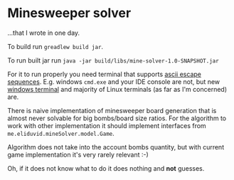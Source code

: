 # Minesweeper solver
...that I wrote in one day.

To build run `greadlew build jar`.

To run built jar run `java -jar build/libs/mine-solver-1.0-SNAPSHOT.jar`

For it to run properly you need terminal that supports [ascii escape sequences](http://ascii-table.com/ansi-escape-sequences.php). E.g. windows `cmd.exe` and your IDE console are not, but new [windows terminal](https://github.com/microsoft/terminal) and majority of Linux terminals (as far as I'm concerned) are. 

There is naive implementation of minesweeper board generation that is almost never solvable for big bombs/board size ratios. For the algorithm to work with other implementation it should implement interfaces from `me.eliduvid.mineSolver.model.Game`.

Algorithm does not take into the account bombs quantity, but with current game implementation it's very rarely relevant :-)

Oh, if it does not know what to do it does nothing and **not** guesses.
